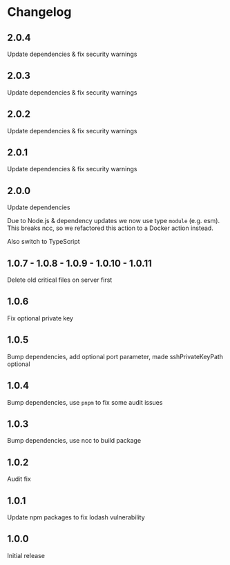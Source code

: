 # Changelog

## 2.0.4
Update dependencies & fix security warnings

## 2.0.3
Update dependencies & fix security warnings

## 2.0.2
Update dependencies & fix security warnings

## 2.0.1
Update dependencies & fix security warnings

## 2.0.0
Update dependencies

Due to Node.js & dependency updates we now use type `module` (e.g. esm). 
This breaks ncc, so we refactored this action to a Docker action instead.

Also switch to TypeScript

## 1.0.7 - 1.0.8 - 1.0.9 - 1.0.10 - 1.0.11
Delete old critical files on server first

## 1.0.6
Fix optional private key

## 1.0.5
Bump dependencies, add optional port parameter, made sshPrivateKeyPath optional 

## 1.0.4
Bump dependencies, use `pnpm` to fix some audit issues

## 1.0.3
Bump dependencies, use ncc to build package

## 1.0.2
Audit fix

## 1.0.1
Update npm packages to fix lodash vulnerability

## 1.0.0
Initial release
